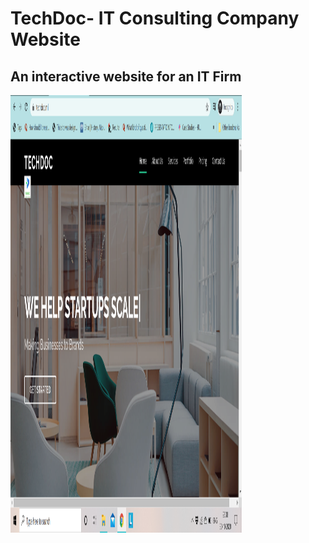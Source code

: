 # TechDoc- IT Consulting Company Website

## An interactive website for an IT Firm


<img src="2020-10-30 (2).png" width="370" height="700"> 
